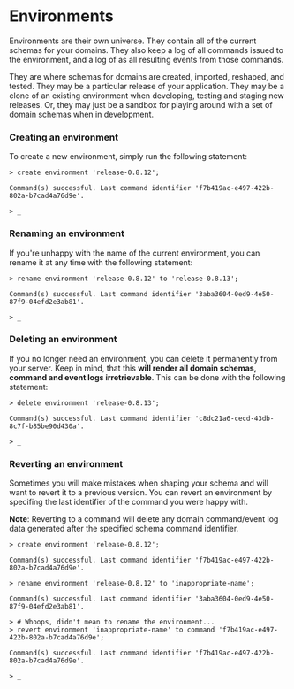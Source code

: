# Environments

Environments are their own universe. They contain all of the current schemas for your domains. They also keep a log of all commands issued to the environment, and a log of as all resulting events from those commands.

They are where schemas for domains are created, imported, reshaped, and tested. They may be a particular release of your application. They may be a clone of an existing environment when developing, testing and staging new releases. Or, they may just be a sandbox for playing around with a set of domain schemas when in development.

### Creating an environment

To create a new environment, simply run the following statement:

	> create environment 'release-0.8.12';

	Command(s) successful. Last command identifier 'f7b419ac-e497-422b-802a-b7cad4a76d9e'.

	> _

### Renaming an environment

If you're unhappy with the name of the current environment, you can rename it at any time with the following statement:

	> rename environment 'release-0.8.12' to 'release-0.8.13';

	Command(s) successful. Last command identifier '3aba3604-0ed9-4e50-87f9-04efd2e3ab81'.

	> _


### Deleting an environment

If you no longer need an environment, you can delete it permanently from your server. Keep in mind, that this **will render all domain schemas, command and event logs irretrievable**. This can be done with the following statement:

	> delete environment 'release-0.8.13';

	Command(s) successful. Last command identifier 'c8dc21a6-cecd-43db-8c7f-b85be90d430a'.

	> _

### Reverting an environment

Sometimes you will make mistakes when shaping your schema and will want to revert it to a previous version. You can revert an environment by specifing the last identifier of the command you were happy with.

**Note**: Reverting to a command will delete any domain command/event log data generated after the specified schema command identifier.

	> create environment 'release-0.8.12';

	Command(s) successful. Last command identifier 'f7b419ac-e497-422b-802a-b7cad4a76d9e'.

	> rename environment 'release-0.8.12' to 'inappropriate-name';

	Command(s) successful. Last command identifier '3aba3604-0ed9-4e50-87f9-04efd2e3ab81'.

	> # Whoops, didn't mean to rename the environment...
	> revert environment 'inappropriate-name' to command 'f7b419ac-e497-422b-802a-b7cad4a76d9e';

	Command(s) successful. Last command identifier 'f7b419ac-e497-422b-802a-b7cad4a76d9e'.

	> _



